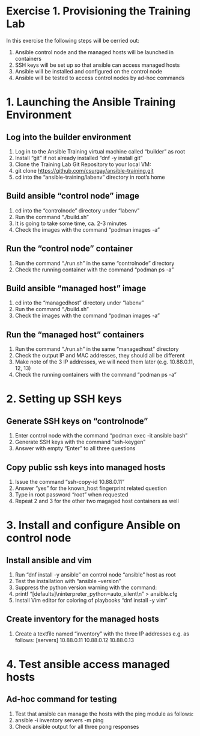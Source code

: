Exercise 1. Provisioning the Training Lab
=========================================

In this exercise the following steps will be cerried out:
1.	Ansible control node and the managed hosts will be launched in containers
2.	SSH keys will be set up so that ansible can access managed hosts 
3.	Ansible will be installed and configured on the control node
4.	Ansible will be tested to access control nodes by ad-hoc commands

# 1.	Launching the Ansible Training Environment
## Log into the builder environment
1.	Log in to the Ansible Training virtual machine called “builder” as root
2.	Install “git” if not already installed “dnf -y install git”
3.	Clone the Training Lab Git Repository to your local VM:
4.	git clone https://github.com/csurgay/ansible-training.git
5.	cd into the “ansible-training/labenv” directory in root’s home
## Build ansible “control node” image
1.	cd into the “controlnode” directory under “labenv”
2.	Run the command “./build.sh”
3.	It is going to take some time, ca. 2-3 minutes
4.	Check the images with the command “podman images -a”
## Run the “control node” container
1.	Run the command “./run.sh” in the same “controlnode” directory
2.	Check the running container with the command “podman ps -a”
## Build ansible “managed host” image
1.	cd into the “managedhost” directory under “labenv”
2.	Run the command “./build.sh”
3.	Check the images with the command “podman images -a”
## Run the “managed host” containers
1.	Run the command “./run.sh” in the same “managedhost” directory
2.	Check the output IP and MAC addresses, they should all be different
3.	Make note of the 3 IP addresses, we will need them later (e.g. 10.88.0.11, 12, 13)
4.	Check the running containers with the command “podman ps -a”

# 2.	Setting up SSH keys
## Generate SSH keys on “controlnode”
1.	Enter control node with the command “podman exec -it ansible bash”
2.	Generate SSH keys with the command “ssh-keygen”
3.	Answer with empty “Enter” to all three questions
## Copy public ssh keys into managed hosts
1.	Issue the command “ssh-copy-id 10.88.0.11”
2.	Answer “yes” for the known_host fingerprint related question
3.	Type in root password “root” when requested
4.	Repeat 2 and 3 for the other two magaged host containers as well

# 3.	Install and configure Ansible on control node
## Install ansible and vim
1.	Run “dnf install -y ansible” on control node “ansible” host as root
2.	Test the installation with “ansible –version”
3.	Suppress the python version warning with the command:
4.	printf “[defaults]\ninterpreter_python=auto_silent\n” > ansible.cfg
5.	Install Vim editor for coloring of playbooks “dnf install -y vim”
## Create inventory for the managed hosts
1.	Create a textfile named “inventory” with the three IP addresses e.g. as follows:
[servers]
10.88.0.11
10.88.0.12
10.88.0.13

# 4.	Test ansible access managed hosts
## Ad-hoc command for testing
1.	Test that ansible can manage the hosts with the ping module as follows:
2.	ansible -i inventory servers -m ping
3.	Check ansible output for all three pong responses


